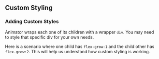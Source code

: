 ## Custom Styling 

### Adding Custom Styles

Animator wraps each one of its children with a wrapper `div`. You may need to style that specific div for your own needs.

Here is a scenario where one child has `flex-grow:1` and the child other has `flex-grow:2`. This will help us understand how custom styling is working.